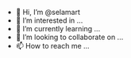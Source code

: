 - 👋 Hi, I’m @selamart
- 👀 I’m interested in ...
- 🌱 I’m currently learning ...
- 💞️ I’m looking to collaborate on ...
- 📫 How to reach me ...

<!---
selamart/selamart is a ✨ special ✨ repository because its `README.md` (this file) appears on your GitHub profile.
You can click the Preview link to take a look at your changes.
--->
